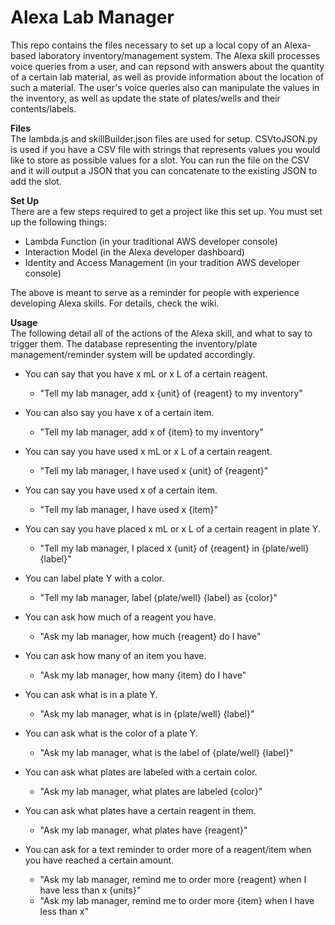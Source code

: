 # Alexa Lab Manager
This repo contains the files necessary to set up a local copy of an Alexa-based laboratory inventory/management system. The Alexa skill processes voice queries from a user, and can repsond with answers about the quantity of a certain lab material, as well as provide information about the location of such a material. The user's voice queries also can manipulate the values in the inventory, as well as update the state of plates/wells and their contents/labels.

**Files**     
The lambda.js and skillBuilder.json files are used for setup. CSVtoJSON.py is used if you have a CSV file with strings that represents values you would like to store as possible values for a slot. You can run the file on the CSV and it will output a JSON that you can concatenate to the existing JSON to add the slot. 

**Set Up**   
There are a few steps required to get a project like this set up. You must set up the following things:
* Lambda Function (in your traditional AWS developer console)
* Interaction Model (in the Alexa developer dashboard)
* Identity and Access Management (in your tradition AWS developer console)

The above is meant to serve as a reminder for people with experience developing Alexa skills. For details, check the wiki.    

**Usage**   
The following detail all of the actions of the Alexa skill, and what to say to trigger them. The database representing the inventory/plate management/reminder system will be updated accordingly.

* You can say that you have x mL or x L of a certain reagent.
    * "Tell my lab manager, add x {unit} of {reagent} to my inventory"
* You can also say you have x of a certain item. 
    * "Tell my lab manager, add x of {item} to my inventory"
* You can say you have used x mL or x L of a certain reagent. 
    * "Tell my lab manager, I have used x {unit} of {reagent}"
* You can say you have used x of a certain item. 
    * "Tell my lab manager, I have used x {item}"
* You can say you have placed x mL or x L of a certain reagent in plate Y.
    * "Tell my lab manager, I placed x {unit} of {reagent} in {plate/well} {label}"
* You can label plate Y with a color.
    * "Tell my lab manager, label {plate/well} {label} as {color}"

* You can ask how much of a reagent you have.
    * "Ask my lab manager, how much {reagent} do I have"
* You can ask how many of an item you have.
    * "Ask my lab manager, how many {item} do I have"
* You can ask what is in a plate Y.
    * "Ask my lab manager, what is in {plate/well} {label}"
* You can ask what is the color of a plate Y.
    * "Ask my lab manager, what is the label of {plate/well} {label}"
* You can ask what plates are labeled with a certain color.
    * "Ask my lab manager, what plates are labeled {color}"
* You can ask what plates have a certain reagent in them.
    * "Ask my lab manager, what plates have {reagent}"
* You can ask for a text reminder to order more of a reagent/item when you have reached a certain amount.
    * "Ask my lab manager, remind me to order more {reagent} when I have less than x {units}"
    * "Ask my lab manager, remind me to order more {item} when I have less than x"
